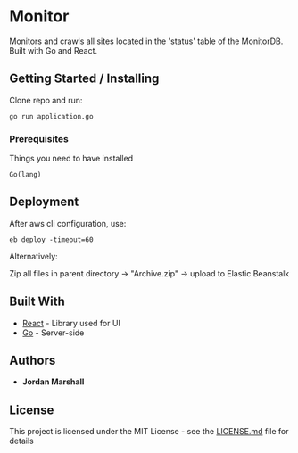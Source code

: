 # Monitor

Monitors and crawls all sites located in the 'status' table of the MonitorDB.
Built with Go and React.

## Getting Started / Installing

Clone repo and run:
```
go run application.go
```

### Prerequisites

Things you need to have installed
```
Go(lang)
```

## Deployment

After aws cli configuration, use:
```
eb deploy -timeout=60
```

Alternatively:

Zip all files in parent directory -> "Archive.zip" -> upload to Elastic Beanstalk

## Built With

* [React](https://reactjs.org/) - Library used for UI
* [Go](https://golang.org/) - Server-side

## Authors

* **Jordan Marshall**

## License

This project is licensed under the MIT License - see the [LICENSE.md](LICENSE.md) file for details
